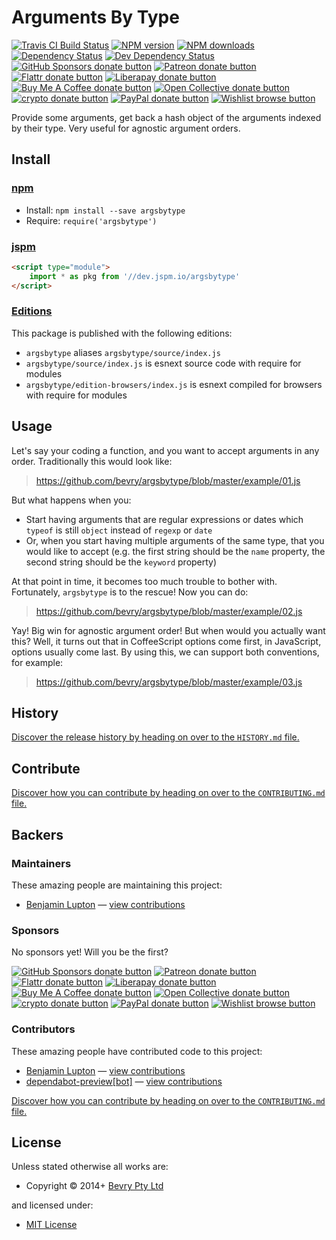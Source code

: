 <!-- TITLE/ -->

<h1>Arguments By Type</h1>

<!-- /TITLE -->


<!-- BADGES/ -->

<span class="badge-travisci"><a href="http://travis-ci.com/bevry/argsbytype" title="Check this project's build status on TravisCI"><img src="https://img.shields.io/travis/com/bevry/argsbytype/master.svg" alt="Travis CI Build Status" /></a></span>
<span class="badge-npmversion"><a href="https://npmjs.org/package/argsbytype" title="View this project on NPM"><img src="https://img.shields.io/npm/v/argsbytype.svg" alt="NPM version" /></a></span>
<span class="badge-npmdownloads"><a href="https://npmjs.org/package/argsbytype" title="View this project on NPM"><img src="https://img.shields.io/npm/dm/argsbytype.svg" alt="NPM downloads" /></a></span>
<span class="badge-daviddm"><a href="https://david-dm.org/bevry/argsbytype" title="View the status of this project's dependencies on DavidDM"><img src="https://img.shields.io/david/bevry/argsbytype.svg" alt="Dependency Status" /></a></span>
<span class="badge-daviddmdev"><a href="https://david-dm.org/bevry/argsbytype#info=devDependencies" title="View the status of this project's development dependencies on DavidDM"><img src="https://img.shields.io/david/dev/bevry/argsbytype.svg" alt="Dev Dependency Status" /></a></span>
<br class="badge-separator" />
<span class="badge-githubsponsors"><a href="https://github.com/sponsors/balupton" title="Donate to this project using GitHub Sponsors"><img src="https://img.shields.io/badge/github-donate-yellow.svg" alt="GitHub Sponsors donate button" /></a></span>
<span class="badge-patreon"><a href="https://patreon.com/bevry" title="Donate to this project using Patreon"><img src="https://img.shields.io/badge/patreon-donate-yellow.svg" alt="Patreon donate button" /></a></span>
<span class="badge-flattr"><a href="https://flattr.com/profile/balupton" title="Donate to this project using Flattr"><img src="https://img.shields.io/badge/flattr-donate-yellow.svg" alt="Flattr donate button" /></a></span>
<span class="badge-liberapay"><a href="https://liberapay.com/bevry" title="Donate to this project using Liberapay"><img src="https://img.shields.io/badge/liberapay-donate-yellow.svg" alt="Liberapay donate button" /></a></span>
<span class="badge-buymeacoffee"><a href="https://buymeacoffee.com/balupton" title="Donate to this project using Buy Me A Coffee"><img src="https://img.shields.io/badge/buy%20me%20a%20coffee-donate-yellow.svg" alt="Buy Me A Coffee donate button" /></a></span>
<span class="badge-opencollective"><a href="https://opencollective.com/bevry" title="Donate to this project using Open Collective"><img src="https://img.shields.io/badge/open%20collective-donate-yellow.svg" alt="Open Collective donate button" /></a></span>
<span class="badge-crypto"><a href="https://bevry.me/crypto" title="Donate to this project using Cryptocurrency"><img src="https://img.shields.io/badge/crypto-donate-yellow.svg" alt="crypto donate button" /></a></span>
<span class="badge-paypal"><a href="https://bevry.me/paypal" title="Donate to this project using Paypal"><img src="https://img.shields.io/badge/paypal-donate-yellow.svg" alt="PayPal donate button" /></a></span>
<span class="badge-wishlist"><a href="https://bevry.me/wishlist" title="Buy an item on our wishlist for us"><img src="https://img.shields.io/badge/wishlist-donate-yellow.svg" alt="Wishlist browse button" /></a></span>

<!-- /BADGES -->


<!-- DESCRIPTION/ -->

Provide some arguments, get back a hash object of the arguments indexed by their type. Very useful for agnostic argument orders.

<!-- /DESCRIPTION -->


<!-- INSTALL/ -->

<h2>Install</h2>

<a href="https://npmjs.com" title="npm is a package manager for javascript"><h3>npm</h3></a>
<ul>
<li>Install: <code>npm install --save argsbytype</code></li>
<li>Require: <code>require('argsbytype')</code></li>
</ul>

<a href="https://jspm.io" title="Native ES Modules CDN"><h3>jspm</h3></a>

``` html
<script type="module">
    import * as pkg from '//dev.jspm.io/argsbytype'
</script>
```

<h3><a href="https://editions.bevry.me" title="Editions are the best way to produce and consume packages you care about.">Editions</a></h3>

<p>This package is published with the following editions:</p>

<ul><li><code>argsbytype</code> aliases <code>argsbytype/source/index.js</code></li>
<li><code>argsbytype/source/index.js</code> is esnext source code with require for modules</li>
<li><code>argsbytype/edition-browsers/index.js</code> is esnext compiled for browsers with require for modules</li></ul>

<!-- /INSTALL -->


## Usage

Let's say your coding a function, and you want to accept arguments in any order. Traditionally this would look like:

> https://github.com/bevry/argsbytype/blob/master/example/01.js

But what happens when you:

- Start having arguments that are regular expressions or dates which `typeof` is still `object` instead of `regexp` or `date`
- Or, when you start having multiple arguments of the same type, that you would like to accept (e.g. the first string should be the `name` property, the second string should be the `keyword` property)

At that point in time, it becomes too much trouble to bother with. Fortunately, `argsbytype` is to the rescue! Now you can do:

> https://github.com/bevry/argsbytype/blob/master/example/02.js

Yay! Big win for agnostic argument order! But when would you actually want this? Well, it turns out that in CoffeeScript options come first, in JavaScript, options usually come last. By using this, we can support both conventions, for example:

> https://github.com/bevry/argsbytype/blob/master/example/03.js


<!-- HISTORY/ -->

<h2>History</h2>

<a href="https://github.com/bevry/argsbytype/blob/master/HISTORY.md#files">Discover the release history by heading on over to the <code>HISTORY.md</code> file.</a>

<!-- /HISTORY -->


<!-- CONTRIBUTE/ -->

<h2>Contribute</h2>

<a href="https://github.com/bevry/argsbytype/blob/master/CONTRIBUTING.md#files">Discover how you can contribute by heading on over to the <code>CONTRIBUTING.md</code> file.</a>

<!-- /CONTRIBUTE -->


<!-- BACKERS/ -->

<h2>Backers</h2>

<h3>Maintainers</h3>

These amazing people are maintaining this project:

<ul><li><a href="http://balupton.com">Benjamin Lupton</a> — <a href="https://github.com/bevry/argsbytype/commits?author=balupton" title="View the GitHub contributions of Benjamin Lupton on repository bevry/argsbytype">view contributions</a></li></ul>

<h3>Sponsors</h3>

No sponsors yet! Will you be the first?

<span class="badge-githubsponsors"><a href="https://github.com/sponsors/balupton" title="Donate to this project using GitHub Sponsors"><img src="https://img.shields.io/badge/github-donate-yellow.svg" alt="GitHub Sponsors donate button" /></a></span>
<span class="badge-patreon"><a href="https://patreon.com/bevry" title="Donate to this project using Patreon"><img src="https://img.shields.io/badge/patreon-donate-yellow.svg" alt="Patreon donate button" /></a></span>
<span class="badge-flattr"><a href="https://flattr.com/profile/balupton" title="Donate to this project using Flattr"><img src="https://img.shields.io/badge/flattr-donate-yellow.svg" alt="Flattr donate button" /></a></span>
<span class="badge-liberapay"><a href="https://liberapay.com/bevry" title="Donate to this project using Liberapay"><img src="https://img.shields.io/badge/liberapay-donate-yellow.svg" alt="Liberapay donate button" /></a></span>
<span class="badge-buymeacoffee"><a href="https://buymeacoffee.com/balupton" title="Donate to this project using Buy Me A Coffee"><img src="https://img.shields.io/badge/buy%20me%20a%20coffee-donate-yellow.svg" alt="Buy Me A Coffee donate button" /></a></span>
<span class="badge-opencollective"><a href="https://opencollective.com/bevry" title="Donate to this project using Open Collective"><img src="https://img.shields.io/badge/open%20collective-donate-yellow.svg" alt="Open Collective donate button" /></a></span>
<span class="badge-crypto"><a href="https://bevry.me/crypto" title="Donate to this project using Cryptocurrency"><img src="https://img.shields.io/badge/crypto-donate-yellow.svg" alt="crypto donate button" /></a></span>
<span class="badge-paypal"><a href="https://bevry.me/paypal" title="Donate to this project using Paypal"><img src="https://img.shields.io/badge/paypal-donate-yellow.svg" alt="PayPal donate button" /></a></span>
<span class="badge-wishlist"><a href="https://bevry.me/wishlist" title="Buy an item on our wishlist for us"><img src="https://img.shields.io/badge/wishlist-donate-yellow.svg" alt="Wishlist browse button" /></a></span>

<h3>Contributors</h3>

These amazing people have contributed code to this project:

<ul><li><a href="http://balupton.com">Benjamin Lupton</a> — <a href="https://github.com/bevry/argsbytype/commits?author=balupton" title="View the GitHub contributions of Benjamin Lupton on repository bevry/argsbytype">view contributions</a></li>
<li><a href="http://github.com/apps/dependabot-preview">dependabot-preview[bot]</a> — <a href="https://github.com/bevry/argsbytype/commits?author=dependabot-preview[bot]" title="View the GitHub contributions of dependabot-preview[bot] on repository bevry/argsbytype">view contributions</a></li></ul>

<a href="https://github.com/bevry/argsbytype/blob/master/CONTRIBUTING.md#files">Discover how you can contribute by heading on over to the <code>CONTRIBUTING.md</code> file.</a>

<!-- /BACKERS -->


<!-- LICENSE/ -->

<h2>License</h2>

Unless stated otherwise all works are:

<ul><li>Copyright &copy; 2014+ <a href="http://bevry.me">Bevry Pty Ltd</a></li></ul>

and licensed under:

<ul><li><a href="http://spdx.org/licenses/MIT.html">MIT License</a></li></ul>

<!-- /LICENSE -->
